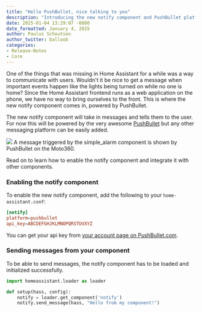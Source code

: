 ```yaml
---
title: "Hello PushBullet, nice talking to you"
description: "Introducing the new notify component and PushBullet platform"
date: 2015-01-04 13:29:07 -0800
date_formatted: January 4, 2015
author: Paulus Schoutsen
author_twitter: balloob
categories:
- Release-Notes
- Core
---
```


One of the things that was missing in Home Assistant for a while was a way to communicate with users. Wouldn't it be nice to get a message when important events happen like the lights being turned on while no one is home? Since the Home Assistant frontend runs as a web application on the phone, we have no way to bring ourselves to the front. This is where the new notify component comes in, powered by PushBullet.

The new notify component will take in messages and tells them to the user. For now this will be powered by the very awesome [PushBullet](https://www.pushbullet.com/) but any other messaging platform can be easily added.

<p class='img'>
  <img src='/images/screenshots/pushbullet_moto360.png' />
  A message triggered by the simple_alarm component is shown by PushBullet on the Moto360.
</p>

Read on to learn how to enable the notify component and integrate it with other components.

<!--more-->

### Enabling the notify component

To enable the new notify component, add the following to your `home-assistant.conf`:

```conf
[notify]
platform=pushbullet
api_key=ABCDEFGHJKLMNOPQRSTUVXYZ
```

You can get your api key from [your account page on PushBullet.com](https://www.pushbullet.com/#settings/account).

### Sending messages from your component

To be able to send messages, the notify component has to be loaded and initialized successfully.

```python
import homeassistant.loader as loader

def setup(hass, config):
    notify = loader.get_component('notify')
    notify.send_message(hass, "Hello from my component!")
```
